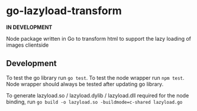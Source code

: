 # go-lazyload-transform

**IN DEVELOPMENT**

Node package written in Go to transform html to support the lazy loading of images clientside

## Development
To test the go library run `go test`.
To test the node wrapper run `npm test`. Node wrapper should always be tested after updating go library.

To generate lazyload.so / lazyload.dylib / lazyload.dll required for the node binding, run `go build -o lazyload.so -buildmode=c-shared lazyload.go`
